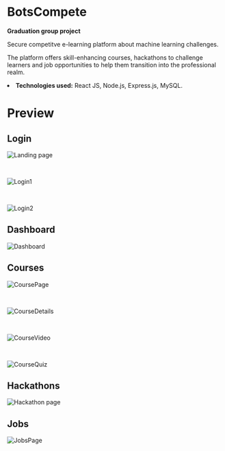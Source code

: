 # BotsCompete 
<b>Graduation group project</b>

Secure competitve e-learning platform about machine learning challenges. 

The platform offers skill-enhancing courses, hackathons to challenge learners and job opportunities to help them transition into the professional realm.

<li><b>Technologies used:</b> React JS, Node.js, Express.js, MySQL.</li>

# Preview
<h2>Login</h2>

![Landing page](https://github.com/MahaBourada/BotsCompete/assets/129193860/676d646f-5474-42c3-a3a4-3eae36d0d619)

<br>

![Login1](https://github.com/MahaBourada/BotsCompete/assets/129193860/a7a1a8f4-e194-45e6-8dfb-3a650c87ad3e)

<br>

![Login2](https://github.com/MahaBourada/BotsCompete/assets/129193860/bea1cedb-1dac-4368-a5b3-748ad449b437)

<h2>Dashboard</h2>

![Dashboard](https://github.com/MahaBourada/BotsCompete/assets/129193860/ad1af7c9-fda6-4b22-84ca-52a95a71e4df)

<h2>Courses</h2>

![CoursePage](https://github.com/MahaBourada/BotsCompete/assets/129193860/bfd91d3a-02e3-4f18-b41f-5c10940ed471)

<br>

![CourseDetails](https://github.com/MahaBourada/BotsCompete/assets/129193860/3b88f49e-ddd7-48fe-b07d-e3693118497f)

<br>

![CourseVideo](https://github.com/MahaBourada/BotsCompete/assets/129193860/28ae3ba8-0de9-457c-b4ea-f7d83c15430e)

<br>

![CourseQuiz](https://github.com/MahaBourada/BotsCompete/assets/129193860/b62f98fc-2462-4c0c-8699-64e84b7b5b0e)

<h2>Hackathons</h2>

![Hackathon page](https://github.com/MahaBourada/BotsCompete/assets/129193860/a6b1e772-36b1-4da5-ac7f-469f9450679f)

<h2>Jobs</h2>

![JobsPage](https://github.com/MahaBourada/BotsCompete/assets/129193860/c7a7054e-90c6-415a-a8cc-6a677b26eb95)
